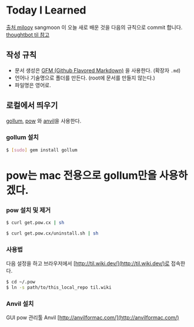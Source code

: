 # Today I Learned
[출처 milooy](https://github.com/milooy/TIL)
sangmoon 이 오늘 새로 배운 것을 다음의 규칙으로 commit 합니다. [thoughtbot til 참고](https://github.com/thoughtbot/til)

## 작성 규칙
- 문서 생성은 [GFM (Github Flavored Markdown)](https://help.github.com/articles/github-flavored-markdown/) 을 사용한다. (확장자 `.md`)
- 언어나 기술명으로 폴더를 만든다. (root에 문서를 만들지 않는다.)
- 파일명은 영어로.

## 로컬에서 띄우기
[gollum](https://github.com/gollum/gollum), [pow](http://pow.cx/) 와 [anvil](http://anvilformac.com/)을 사용한다.

### gollum 설치
```bash
$ [sudo] gem install gollum
```

# pow는 mac 전용으로 gollum만을 사용하겠다.

### pow 설치 및 제거
```bash
$ curl get.pow.cx | sh

$ curl get.pow.cx/uninstall.sh | sh
```

### 사용법
다음 설정을 하고 브라우저에서 [http://til.wiki.dev/](http://til.wiki.dev/)로 접속한다.

```bash
$ cd ~/.pow
$ ln -s path/to/this_local_repo til.wiki
```

### Anvil 설치
GUI pow 관리툴 Anvil [http://anvilformac.com/](http://anvilformac.com/)
